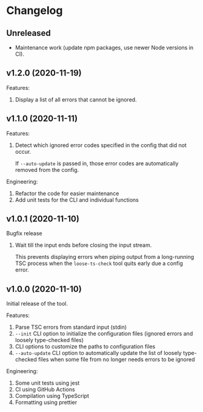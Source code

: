 # Changelog

## Unreleased

- Maintenance work (update npm packages, use newer Node versions in CI).

## v1.2.0 (2020-11-19)

Features:

1. Display a list of all errors that cannot be ignored.

## v1.1.0 (2020-11-11)

Features:

1. Detect which ignored error codes specified in the config that did not occur.

   If `--auto-update` is passed in, those error codes are automatically removed from the config.

Engineering:

1. Refactor the code for easier maintenance
2. Add unit tests for the CLI and individual functions

## v1.0.1 (2020-11-10)

Bugfix release

1. Wait till the input ends before closing the input stream.

   This prevents displaying errors when piping output from a long-running TSC process when the
   `loose-ts-check` tool quits early due a config error.

## v1.0.0 (2020-11-10)

Initial release of the tool.

Features:

1. Parse TSC errors from standard input (stdin)
2. `--init` CLI option to initialize the configuration files (ignored errors and loosely type-checked
   files)
3. CLI options to customize the paths to configuration files
4. `--auto-update` CLI option to automatically update the list of loosely type-checked files when
   some file from no longer needs errors to be ignored

Engineering:

1. Some unit tests using jest
2. CI using GitHub Actions
3. Compilation using TypeScript
4. Formatting using prettier
